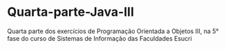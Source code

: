 # Quarta-parte-Java-III
Quarta parte dos exercícios de Programação Orientada a Objetos III, na 5° fase do curso de Sistemas de Informação das Faculdades Esucri
